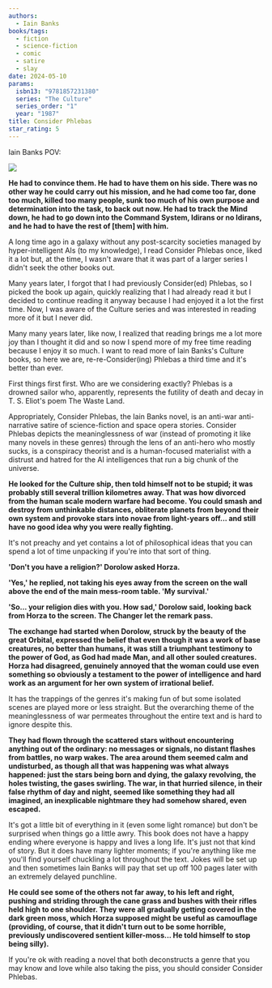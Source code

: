 ```yaml
---
authors:
  - Iain Banks
books/tags:
  - fiction
  - science-fiction
  - comic
  - satire
  - slay
date: 2024-05-10
params:
  isbn13: "9781857231380"
  series: "The Culture"
  series_order: "1"
  year: "1987"
title: Consider Phlebas
star_rating: 5
---
```

Iain Banks POV:

![](peaked)

<!--more-->

**He had to convince them. He had to have them on his side. There was no other way he could carry out his mission, and he had come too far, done too much, killed too many people, sunk too much of his own purpose and determination into the task, to back out now. He had to track the Mind down, he had to go down into the Command System, Idirans or no Idirans, and he had to have the rest of [them] with him.**

A long time ago in a galaxy without any post-scarcity societies managed by hyper-intelligent AIs (to my knowledge), I read Consider Phlebas once, liked it a lot but, at the time, I wasn't aware that it was part of a larger series I didn't seek the other books out.

Many years later, I forgot that I had previously Consider(ed) Phlebas, so I picked the book up again, quickly realizing that I had already read it but I decided to continue reading it anyway because I had enjoyed it a lot the first time. Now, I was aware of the Culture series and was interested in reading more of it but I never did.

Many many years later, like now, I realized that reading brings me a lot more joy than I thought it did and so now I spend more of my free time reading because I enjoy it so much. I want to read more of Iain Banks's Culture books, so here we are, re-re-Consider(ing) Phlebas a third time and it's better than ever.

First things first first. Who are we considering exactly? Phlebas is a drowned sailor who, apparently, represents the futility of death and decay in T. S. Eliot's poem The Waste Land.

Appropriately, Consider Phlebas, the Iain Banks novel, is an anti-war anti-narrative satire of science-fiction and space opera stories. Consider Phlebas depicts the meaninglessness of war (instead of promoting it like many novels in these genres) through the lens of an anti-hero who mostly sucks, is a conspiracy theorist and is a human-focused materialist with a distrust and hatred for the AI intelligences that run a big chunk of the universe.

**He looked for the Culture ship, then told himself not to be stupid; it was probably still several trillion kilometres away. That was how divorced from the human scale modern warfare had become. You could smash and destroy from unthinkable distances, obliterate planets from beyond their own system and provoke stars into novae from light-years off... and still have no good idea why you were really fighting.**

It's not preachy and yet contains a lot of philosophical ideas that you can spend a lot of time unpacking if you're into that sort of thing.

**'Don't you have a religion?' Dorolow asked Horza.**

**'Yes,' he replied, not taking his eyes away from the screen on the wall above the end of the main mess-room table. 'My survival.'**

**'So... your religion dies with you. How sad,' Dorolow said, looking back from Horza to the screen. The Changer let the remark pass.**

**The exchange had started when Dorolow, struck by the beauty of the great Orbital, expressed the belief that even though it was a work of base creatures, no better than humans, it was still a triumphant testimony to the power of God, as God had made Man, and all other souled creatures. Horza had disagreed, genuinely annoyed that the woman could use even something so obviously a testament to the power of intelligence and hard work as an argument for her own system of irrational belief.**

It has the trappings of the genres it's making fun of but some isolated scenes are played more or less straight. But the overarching theme of the meaninglessness of war permeates throughout the entire text and is hard to ignore despite this.

**They had flown through the scattered stars without encountering anything out of the ordinary: no messages or signals, no distant flashes from battles, no warp wakes. The area around them seemed calm and undisturbed, as though all that was happening was what always happened: just the stars being born and dying, the galaxy revolving, the holes twisting, the gases swirling. The war, in that hurried silence, in their false rhythm of day and night, seemed like something they had all imagined, an inexplicable nightmare they had somehow shared, even escaped.**

It's got a little bit of everything in it (even some light romance) but don't be surprised when things go a little awry. This book does not have a happy ending where everyone is happy and lives a long life. It's just not that kind of story. But it does have many lighter moments; if you're anything like me you'll find yourself chuckling a lot throughout the text. Jokes will be set up and then sometimes Iain Banks will pay that set up off 100 pages later with an extremely delayed punchline. 

**He could see some of the others not far away, to his left and right, pushing and striding through the cane grass and bushes with their rifles held high to one shoulder. They were all gradually getting covered in the dark green moss, which Horza supposed might be useful as camouflage (providing, of course, that it didn't turn out to be some horrible, previously undiscovered sentient killer-moss... He told himself to stop being silly).**

If you're ok with reading a novel that both deconstructs a genre that you may know and love while also taking the piss, you should consider Consider Phlebas.